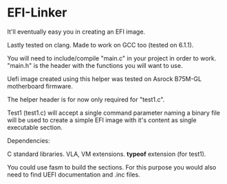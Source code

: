 # EFI-Linker
It'll eventually easy you in creating an EFI image.

Lastly tested on clang. Made to work on GCC too (tested on 6.1.1).

You will need to include/compile "main.c" in your project in order to work. "main.h" is the header with the functions
you will want to use.

Uefi image created using this helper was tested on Asrock B75M-GL motherboard firmware.


The helper header is for now only required for "test1.c".

Test1 (test1.c) will accept a single command parameter naming a binary file will be used to create a simple EFI image with it's content as single executable section. 

Dependencies:

C standard libraries.
VLA, VM extensions.
__typeof__ extension (for test1).

You could use fasm to build the sections. For this purpose you would also need to find UEFI documentation and .inc files.
